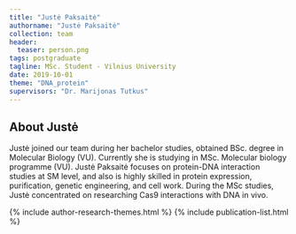 ```yaml
---
title: "Justė Paksaitė"
authorname: "Justė Paksaitė"
collection: team
header:
  teaser: person.png
tags: postgraduate
tagline: MSc. Student - Vilnius University
date: 2019-10-01
theme: "DNA_protein"
supervisors: "Dr. Marijonas Tutkus"
---
```


<h2>About Justė</h2>
Justė joined our team during her bachelor studies, obtained BSc. degree in Molecular Biology (VU). Currently she is studying in MSc. Molecular biology programme (VU). Justė Paksaitė focuses on protein-DNA interaction studies at SM level, and also is highly skilled in protein expression, purification, genetic engineering, and cell work. During the MSc studies, Justė concentrated on researching Cas9 interactions with DNA in vivo. 


{% include author-research-themes.html %}
{% include publication-list.html %}
